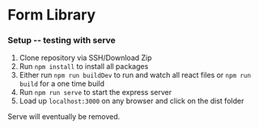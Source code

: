 # Form Library

### Setup -- testing with serve 
1. Clone repository via SSH/Download Zip 
2. Run ```npm install``` to install all packages
3. Either run ```npm run buildDev``` to run and watch all react files or ```npm run build``` for a one time  build
4. Run ```npm run serve``` to start the express server
5. Load up ```localhost:3000``` on any browser and click on the dist folder

Serve will eventually be removed.
